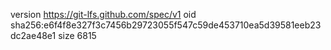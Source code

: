 version https://git-lfs.github.com/spec/v1
oid sha256:e6f4f8e327f3c7456b29723055f547c59de453710ea5d39581eeb23dc2ae48e1
size 6815
